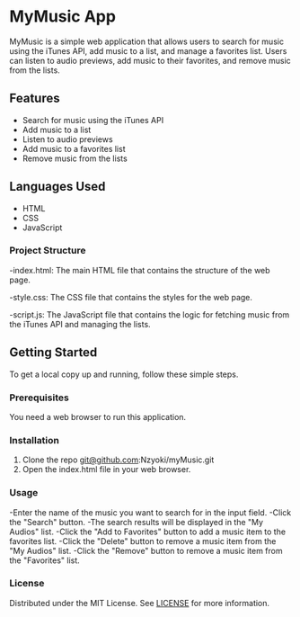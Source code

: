 # MyMusic App

MyMusic is a simple web application that allows users to search for music using the iTunes API, add music to a list, and manage a favorites list. Users can listen to audio previews, add music to their favorites, and remove music from the lists.

## Features

- Search for music using the iTunes API
- Add music to a list
- Listen to audio previews
- Add music to a favorites list
- Remove music from the lists

## Languages Used

- HTML
- CSS
- JavaScript

### Project Structure
-index.html: The main HTML file that contains the structure of the web page.

-style.css: The CSS file that contains the styles for the web page.

-script.js: The JavaScript file that contains the logic for fetching music from the iTunes API and managing the lists.


## Getting Started

To get a local copy up and running, follow these simple steps.

### Prerequisites

You need a web browser to run this application.

### Installation

1. Clone the repo
  git@github.com:Nzyoki/myMusic.git
2. Open the index.html file in your web browser.

### Usage

-Enter the name of the music you want to search for in the input field.
-Click the "Search" button.
-The search results will be displayed in the "My Audios" list.
-Click the "Add to Favorites" button to add a music item to the favorites list.
-Click the "Delete" button to remove a music item from the "My Audios" list.
-Click the "Remove" button to remove a music item from the "Favorites" list.

### License
Distributed under the MIT License. See [LICENSE](https://github.com/Nzyoki/myMusic/blob/master/LICENSE) for more information.

